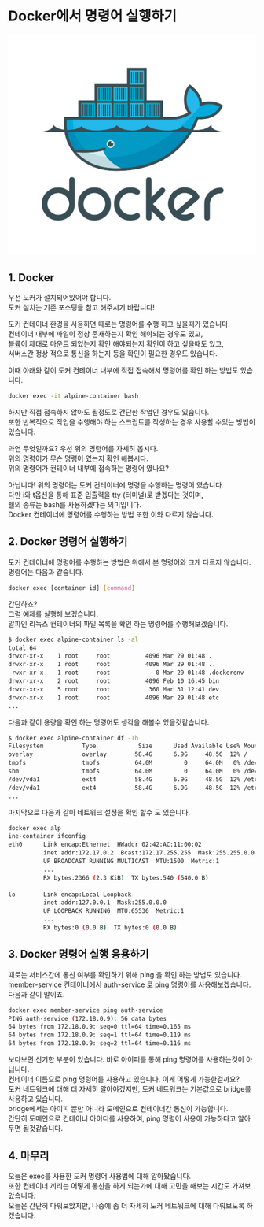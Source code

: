 # Docker에서 명령어 실행하기

![intro](./images/docker-logo.png)

## 1. Docker

우선 도커가 설치되어있어야 합니다.  
도커 설치는 기존 포스팅을 참고 해주시기 바랍니다!  

도커 컨테이너 환경을 사용하면 때로는 명령어를 수행 하고 싶을때가 있습니다.  
컨테이너 내부에 파일이 정상 존재하는지 확인 해야되는 경우도 있고,  
볼륨이 제대로 마운트 되었는지 확인 해야되는지 확인이 하고 싶을때도 있고,  
서버스간 정상 적으로 통신을 하는지 등을 확인이 필요한 경우도 있습니다.  

이때 아래와 같이 도커 컨테이너 내부에 직접 접속해서 명령어를 확인 하는 방법도 있습니다.
```bash
docker exec -it alpine-container bash
```
하지만 직접 접속하지 않아도 될정도로 간단한 작업인 경우도 있습니다.  
또한 반복적으로 작업을 수행해야 하는 스크립트를 작성하는 경우 사용할 수있는 방법이 있습니다.

과연 무엇일까요? 우선 위의 명령어를 자세히 봅시다.  
위의 명령어가 무슨 명령어 였는지 확인 해봅시다.  
위의 명령어가 컨테이너 내부에 접속하는 명령어 였나요?  

아닙니다! 위의 명령어는 도커 컨테이너에 명령을 수행하는 명령어 였습니다.  
다만 i와 t옵션을 통해 표준 입출력을 tty (터미널)로 받겠다는 것이며,  
쉘의 종류는 bash를 사용하겠다는 의미입니다.  
Docker 컨테이너에 명령어를 수행하는 방법 또한 이와 다르지 않습니다.  

## 2. Docker 명령어 실행하기

도커 컨테이너에 명령어를 수행하는 방법은 위에서 본 명령어와 크게 다르지 않습니다.  
명령어는 다음과 같습니다.  
```bash
docker exec [container id] [command]
```
간단하죠?  
그럼 예제를 실행해 보겠습니다.  
알파인 리눅스 컨테이너의 파일 목록을 확인 하는 명령어를 수행해보겠습니다.  

```bash
$ docker exec alpine-container ls -al
total 64
drwxr-xr-x    1 root     root          4096 Mar 29 01:48 .
drwxr-xr-x    1 root     root          4096 Mar 29 01:48 ..
-rwxr-xr-x    1 root     root             0 Mar 29 01:48 .dockerenv
drwxr-xr-x    2 root     root          4096 Feb 10 16:45 bin
drwxr-xr-x    5 root     root           360 Mar 31 12:41 dev
drwxr-xr-x    1 root     root          4096 Mar 29 01:48 etc
...
```

다음과 같이 용량을 확인 하는 명령어도 생각을 해볼수 있을것같습니다.  

```bash
$ docker exec alpine-container df -Th
Filesystem           Type            Size      Used Available Use% Mounted on
overlay              overlay        58.4G      6.9G     48.5G  12% /
tmpfs                tmpfs          64.0M         0     64.0M   0% /dev
shm                  tmpfs          64.0M         0     64.0M   0% /dev/shm
/dev/vda1            ext4           58.4G      6.9G     48.5G  12% /etc/resolv.conf
/dev/vda1            ext4           58.4G      6.9G     48.5G  12% /etc/hostname
...
```

마지막으로 다음과 같이 네트워크 설정을 확인 할수 도 있습니다.  

```bash
docker exec alp
ine-container ifconfig
eth0      Link encap:Ethernet  HWaddr 02:42:AC:11:00:02
          inet addr:172.17.0.2  Bcast:172.17.255.255  Mask:255.255.0.0
          UP BROADCAST RUNNING MULTICAST  MTU:1500  Metric:1
          ...
          RX bytes:2366 (2.3 KiB)  TX bytes:540 (540.0 B)

lo        Link encap:Local Loopback
          inet addr:127.0.0.1  Mask:255.0.0.0
          UP LOOPBACK RUNNING  MTU:65536  Metric:1
          ...
          RX bytes:0 (0.0 B)  TX bytes:0 (0.0 B)
```

## 3. Docker 명령어 실행 응용하기

때로는 서비스간에 통신 여부를 확인하기 위해 ping 을 확인 하는 방법도 있습니다.  
member-service 컨테이너에서 auth-service 로 ping 명령어를 사용해보겠습니다.  
다음과 같이 말이죠.

```bash
docker exec member-service ping auth-service
PING auth-service (172.18.0.9): 56 data bytes
64 bytes from 172.18.0.9: seq=0 ttl=64 time=0.165 ms
64 bytes from 172.18.0.9: seq=1 ttl=64 time=0.119 ms
64 bytes from 172.18.0.9: seq=2 ttl=64 time=0.116 ms
```

보다보면 신기한 부분이 있습니다. 바로 아이피를 통해 ping 명령어를 사용하는것이 아닙니다.  
컨테이너 이름으로 ping 명령어를 사용하고 있습니다. 이게 어떻게 가능한걸까요?  
도커 네트워크에 대해 더 자세히 알아야겠지만, 도커 네트워크는 기본값으로 bridge를 사용하고 있습니다.  
bridge에서는 아이피 뿐만 아니라 도메인으로 컨테이너간 통신이 가능합니다.  
간단히 도메인으로 컨테이너 아이디를 사용하여, ping 명령어 사용이 가능하다고 알아두면 될것같습니다.

## 4. 마무리

오늘은 exec를 사용한 도커 명령어 사용법에 대해 알아봤습니다.  
또한 컨테이너 끼리는 어떻게 통신을 하게 되는가에 대해 고민을 해보는 시간도 가져보았습니다.  
오늘은 간단히 다뤄보았지만, 나중에 좀 더 자세히 도커 네트워크에 대해 다뤄보도록 하겠습니다.  

